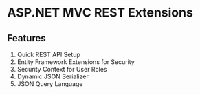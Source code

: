 ASP.NET MVC REST Extensions
===========================

Features
--------
1. Quick REST API Setup
2. Entity Framework Extensions for Security
3. Security Context for User Roles
4. Dynamic JSON Serializer
5. JSON Query Language
